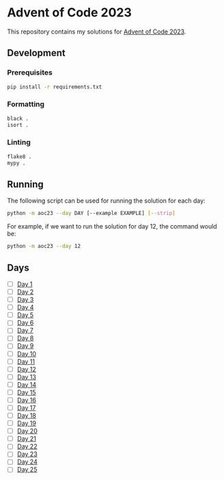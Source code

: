 # Advent of Code 2023

This repository contains my solutions for [Advent of Code 2023](https://adventofcode.com/2023).

## Development

### Prerequisites

```sh
pip install -r requirements.txt
```

### Formatting

```sh
black .
isort .
```

### Linting

```sh
flake8 .
mypy .
```

## Running

The following script can be used for running the solution for each day:

```sh
python -m aoc23 --day DAY [--example EXAMPLE] [--strip]
```

For example, if we want to run the solution for day 12, the command would be:

```sh
python -m aoc23 --day 12
```

## Days

- [ ] [Day 1](./aoc23/day1/solution.py)
- [ ] [Day 2](./aoc23/day2/solution.py)
- [ ] [Day 3](./aoc23/day3/solution.py)
- [ ] [Day 4](./aoc23/day4/solution.py)
- [ ] [Day 5](./aoc23/day5/solution.py)
- [ ] [Day 6](./aoc23/day6/solution.py)
- [ ] [Day 7](./aoc23/day7/solution.py)
- [ ] [Day 8](./aoc23/day8/solution.py)
- [ ] [Day 9](./aoc23/day9/solution.py)
- [ ] [Day 10](./aoc23/day10/solution.py)
- [ ] [Day 11](./aoc23/day11/solution.py)
- [ ] [Day 12](./aoc23/day12/solution.py)
- [ ] [Day 13](./aoc23/day13/solution.py)
- [ ] [Day 14](./aoc23/day14/solution.py)
- [ ] [Day 15](./aoc23/day15/solution.py)
- [ ] [Day 16](./aoc23/day16/solution.py)
- [ ] [Day 17](./aoc23/day17/solution.py)
- [ ] [Day 18](./aoc23/day18/solution.py)
- [ ] [Day 19](./aoc23/day19/solution.py)
- [ ] [Day 20](./aoc23/day20/solution.py)
- [ ] [Day 21](./aoc23/day21/solution.py)
- [ ] [Day 22](./aoc23/day22/solution.py)
- [ ] [Day 23](./aoc23/day23/solution.py)
- [ ] [Day 24](./aoc23/day24/solution.py)
- [ ] [Day 25](./aoc23/day25/solution.py)
